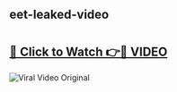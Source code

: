 ## eet-leaked-video 

# <h2><a href="http://freeplayer.one?title=eet-leaked-video&ref=21J">🔗 Click to Watch 👉🔴 VIDEO</a></h2>

<a href="http://freeplayer.one?title=eet-leaked-video&ref=21J" rel="nofollow" data-target="animated-image.originalLink"><img src="https://i.ibb.co.com/xMMVF88/686577567.gif" alt="Viral Video Original" style="max-width: 100%; display: inline-block;" data-target="animated-image.originalImage"></a>

